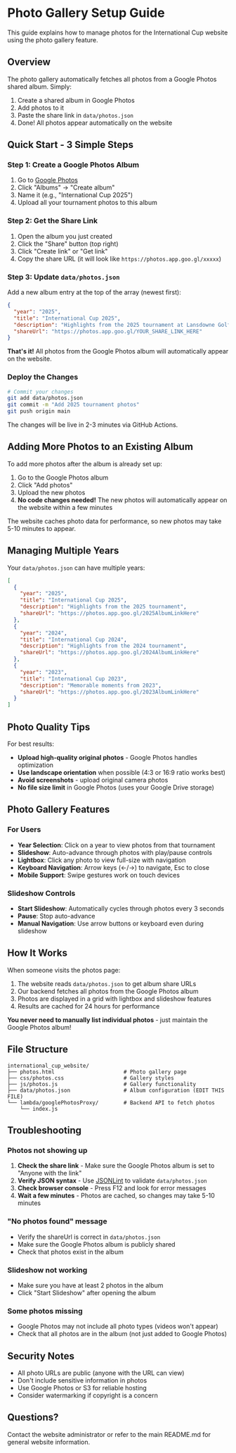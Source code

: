 # Photo Gallery Setup Guide

This guide explains how to manage photos for the International Cup website using the photo gallery feature.

## Overview

The photo gallery automatically fetches all photos from a Google Photos shared album. Simply:
1. Create a shared album in Google Photos
2. Add photos to it
3. Paste the share link in `data/photos.json`
4. Done! All photos appear automatically on the website

## Quick Start - 3 Simple Steps

### Step 1: Create a Google Photos Album

1. Go to [Google Photos](https://photos.google.com/)
2. Click "Albums" → "Create album"
3. Name it (e.g., "International Cup 2025")
4. Upload all your tournament photos to this album

### Step 2: Get the Share Link

1. Open the album you just created
2. Click the "Share" button (top right)
3. Click "Create link" or "Get link"
4. Copy the share URL (it will look like `https://photos.app.goo.gl/xxxxx`)

### Step 3: Update `data/photos.json`

Add a new album entry at the top of the array (newest first):

```json
{
  "year": "2025",
  "title": "International Cup 2025",
  "description": "Highlights from the 2025 tournament at Lansdowne Golf Club",
  "shareUrl": "https://photos.app.goo.gl/YOUR_SHARE_LINK_HERE"
}
```

**That's it!** All photos from the Google Photos album will automatically appear on the website.

### Deploy the Changes

```bash
# Commit your changes
git add data/photos.json
git commit -m "Add 2025 tournament photos"
git push origin main
```

The changes will be live in 2-3 minutes via GitHub Actions.

## Adding More Photos to an Existing Album

To add more photos after the album is already set up:

1. Go to the Google Photos album
2. Click "Add photos"
3. Upload the new photos
4. **No code changes needed!** The new photos will automatically appear on the website within a few minutes

The website caches photo data for performance, so new photos may take 5-10 minutes to appear.

## Managing Multiple Years

Your `data/photos.json` can have multiple years:

```json
[
  {
    "year": "2025",
    "title": "International Cup 2025",
    "description": "Highlights from the 2025 tournament",
    "shareUrl": "https://photos.app.goo.gl/2025AlbumLinkHere"
  },
  {
    "year": "2024",
    "title": "International Cup 2024",
    "description": "Highlights from the 2024 tournament",
    "shareUrl": "https://photos.app.goo.gl/2024AlbumLinkHere"
  },
  {
    "year": "2023",
    "title": "International Cup 2023",
    "description": "Memorable moments from 2023",
    "shareUrl": "https://photos.app.goo.gl/2023AlbumLinkHere"
  }
]
```

## Photo Quality Tips

For best results:
- **Upload high-quality original photos** - Google Photos handles optimization
- **Use landscape orientation** when possible (4:3 or 16:9 ratio works best)
- **Avoid screenshots** - upload original camera photos
- **No file size limit** in Google Photos (uses your Google Drive storage)

## Photo Gallery Features

### For Users
- **Year Selection**: Click on a year to view photos from that tournament
- **Slideshow**: Auto-advance through photos with play/pause controls
- **Lightbox**: Click any photo to view full-size with navigation
- **Keyboard Navigation**: Arrow keys (←/→) to navigate, Esc to close
- **Mobile Support**: Swipe gestures work on touch devices

### Slideshow Controls
- **Start Slideshow**: Automatically cycles through photos every 3 seconds
- **Pause**: Stop auto-advance
- **Manual Navigation**: Use arrow buttons or keyboard even during slideshow

## How It Works

When someone visits the photos page:

1. The website reads `data/photos.json` to get album share URLs
2. Our backend fetches all photos from the Google Photos album
3. Photos are displayed in a grid with lightbox and slideshow features
4. Results are cached for 24 hours for performance

**You never need to manually list individual photos** - just maintain the Google Photos album!

## File Structure

```
international_cup_website/
├── photos.html                      # Photo gallery page
├── css/photos.css                   # Gallery styles
├── js/photos.js                     # Gallery functionality
├── data/photos.json                 # Album configuration (EDIT THIS FILE)
└── lambda/googlePhotosProxy/        # Backend API to fetch photos
    └── index.js
```

## Troubleshooting

### Photos not showing up
1. **Check the share link** - Make sure the Google Photos album is set to "Anyone with the link"
2. **Verify JSON syntax** - Use [JSONLint](https://jsonlint.com/) to validate `data/photos.json`
3. **Check browser console** - Press F12 and look for error messages
4. **Wait a few minutes** - Photos are cached, so changes may take 5-10 minutes

### "No photos found" message
- Verify the shareUrl is correct in `data/photos.json`
- Make sure the Google Photos album is publicly shared
- Check that photos exist in the album

### Slideshow not working
- Make sure you have at least 2 photos in the album
- Click "Start Slideshow" after opening the album

### Some photos missing
- Google Photos may not include all photo types (videos won't appear)
- Check that all photos are in the album (not just added to Google Photos)

## Security Notes

- All photo URLs are public (anyone with the URL can view)
- Don't include sensitive information in photos
- Use Google Photos or S3 for reliable hosting
- Consider watermarking if copyright is a concern

## Questions?

Contact the website administrator or refer to the main README.md for general website information.

